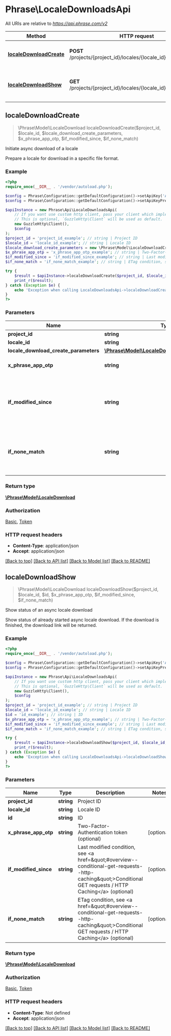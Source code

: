 # Phrase\LocaleDownloadsApi

All URIs are relative to *https://api.phrase.com/v2*

Method | HTTP request | Description
------------- | ------------- | -------------
[**localeDownloadCreate**](LocaleDownloadsApi.md#localeDownloadCreate) | **POST** /projects/{project_id}/locales/{locale_id}/downloads | Initiate async download of a locale
[**localeDownloadShow**](LocaleDownloadsApi.md#localeDownloadShow) | **GET** /projects/{project_id}/locales/{locale_id}/downloads/{id} | Show status of an async locale download



## localeDownloadCreate

> \Phrase\Model\LocaleDownload localeDownloadCreate($project_id, $locale_id, $locale_download_create_parameters, $x_phrase_app_otp, $if_modified_since, $if_none_match)

Initiate async download of a locale

Prepare a locale for download in a specific file format.

### Example

```php
<?php
require_once(__DIR__ . '/vendor/autoload.php');

$config = Phrase\Configuration::getDefaultConfiguration()->setApiKey('Authorization', 'YOUR_API_KEY');
$config = Phrase\Configuration::getDefaultConfiguration()->setApiKeyPrefix('Authorization', 'token');

$apiInstance = new Phrase\Api\LocaleDownloadsApi(
    // If you want use custom http client, pass your client which implements `GuzzleHttp\ClientInterface`.
    // This is optional, `GuzzleHttp\Client` will be used as default.
    new GuzzleHttp\Client(),
    $config
);
$project_id = 'project_id_example'; // string | Project ID
$locale_id = 'locale_id_example'; // string | Locale ID
$locale_download_create_parameters = new \Phrase\Model\LocaleDownloadCreateParameters(); // \Phrase\Model\LocaleDownloadCreateParameters | 
$x_phrase_app_otp = 'x_phrase_app_otp_example'; // string | Two-Factor-Authentication token (optional)
$if_modified_since = 'if_modified_since_example'; // string | Last modified condition, see <a href=\"#overview--conditional-get-requests--http-caching\">Conditional GET requests / HTTP Caching</a> (optional)
$if_none_match = 'if_none_match_example'; // string | ETag condition, see <a href=\"#overview--conditional-get-requests--http-caching\">Conditional GET requests / HTTP Caching</a> (optional)

try {
    $result = $apiInstance->localeDownloadCreate($project_id, $locale_id, $locale_download_create_parameters, $x_phrase_app_otp, $if_modified_since, $if_none_match);
    print_r($result);
} catch (Exception $e) {
    echo 'Exception when calling LocaleDownloadsApi->localeDownloadCreate: ', $e->getMessage(), PHP_EOL;
}
?>
```

### Parameters


Name | Type | Description  | Notes
------------- | ------------- | ------------- | -------------
 **project_id** | **string**| Project ID |
 **locale_id** | **string**| Locale ID |
 **locale_download_create_parameters** | [**\Phrase\Model\LocaleDownloadCreateParameters**](../Model/LocaleDownloadCreateParameters.md)|  |
 **x_phrase_app_otp** | **string**| Two-Factor-Authentication token (optional) | [optional]
 **if_modified_since** | **string**| Last modified condition, see &lt;a href&#x3D;\&quot;#overview--conditional-get-requests--http-caching\&quot;&gt;Conditional GET requests / HTTP Caching&lt;/a&gt; (optional) | [optional]
 **if_none_match** | **string**| ETag condition, see &lt;a href&#x3D;\&quot;#overview--conditional-get-requests--http-caching\&quot;&gt;Conditional GET requests / HTTP Caching&lt;/a&gt; (optional) | [optional]

### Return type

[**\Phrase\Model\LocaleDownload**](../Model/LocaleDownload.md)

### Authorization

[Basic](../../README.md#Basic), [Token](../../README.md#Token)

### HTTP request headers

- **Content-Type**: application/json
- **Accept**: application/json

[[Back to top]](#) [[Back to API list]](../../README.md#documentation-for-api-endpoints)
[[Back to Model list]](../../README.md#documentation-for-models)
[[Back to README]](../../README.md)


## localeDownloadShow

> \Phrase\Model\LocaleDownload localeDownloadShow($project_id, $locale_id, $id, $x_phrase_app_otp, $if_modified_since, $if_none_match)

Show status of an async locale download

Show status of already started async locale download. If the download is finished, the download link will be returned.

### Example

```php
<?php
require_once(__DIR__ . '/vendor/autoload.php');

$config = Phrase\Configuration::getDefaultConfiguration()->setApiKey('Authorization', 'YOUR_API_KEY');
$config = Phrase\Configuration::getDefaultConfiguration()->setApiKeyPrefix('Authorization', 'token');

$apiInstance = new Phrase\Api\LocaleDownloadsApi(
    // If you want use custom http client, pass your client which implements `GuzzleHttp\ClientInterface`.
    // This is optional, `GuzzleHttp\Client` will be used as default.
    new GuzzleHttp\Client(),
    $config
);
$project_id = 'project_id_example'; // string | Project ID
$locale_id = 'locale_id_example'; // string | Locale ID
$id = 'id_example'; // string | ID
$x_phrase_app_otp = 'x_phrase_app_otp_example'; // string | Two-Factor-Authentication token (optional)
$if_modified_since = 'if_modified_since_example'; // string | Last modified condition, see <a href=\"#overview--conditional-get-requests--http-caching\">Conditional GET requests / HTTP Caching</a> (optional)
$if_none_match = 'if_none_match_example'; // string | ETag condition, see <a href=\"#overview--conditional-get-requests--http-caching\">Conditional GET requests / HTTP Caching</a> (optional)

try {
    $result = $apiInstance->localeDownloadShow($project_id, $locale_id, $id, $x_phrase_app_otp, $if_modified_since, $if_none_match);
    print_r($result);
} catch (Exception $e) {
    echo 'Exception when calling LocaleDownloadsApi->localeDownloadShow: ', $e->getMessage(), PHP_EOL;
}
?>
```

### Parameters


Name | Type | Description  | Notes
------------- | ------------- | ------------- | -------------
 **project_id** | **string**| Project ID |
 **locale_id** | **string**| Locale ID |
 **id** | **string**| ID |
 **x_phrase_app_otp** | **string**| Two-Factor-Authentication token (optional) | [optional]
 **if_modified_since** | **string**| Last modified condition, see &lt;a href&#x3D;\&quot;#overview--conditional-get-requests--http-caching\&quot;&gt;Conditional GET requests / HTTP Caching&lt;/a&gt; (optional) | [optional]
 **if_none_match** | **string**| ETag condition, see &lt;a href&#x3D;\&quot;#overview--conditional-get-requests--http-caching\&quot;&gt;Conditional GET requests / HTTP Caching&lt;/a&gt; (optional) | [optional]

### Return type

[**\Phrase\Model\LocaleDownload**](../Model/LocaleDownload.md)

### Authorization

[Basic](../../README.md#Basic), [Token](../../README.md#Token)

### HTTP request headers

- **Content-Type**: Not defined
- **Accept**: application/json

[[Back to top]](#) [[Back to API list]](../../README.md#documentation-for-api-endpoints)
[[Back to Model list]](../../README.md#documentation-for-models)
[[Back to README]](../../README.md)

